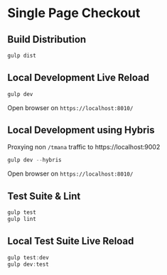 # Single Page Checkout

## Build Distribution

```js
gulp dist
```

## Local Development Live Reload

```js
gulp dev
```

Open browser on `https://localhost:8010/`

## Local Development using Hybris

Proxying non `/tmana` traffic to https://localhost:9002

```js
gulp dev --hybris
```

Open browser on `https://localhost:8010/`

## Test Suite & Lint

```js
gulp test
gulp lint
```

## Local Test Suite Live Reload

```js
gulp test:dev
gulp dev:test
```